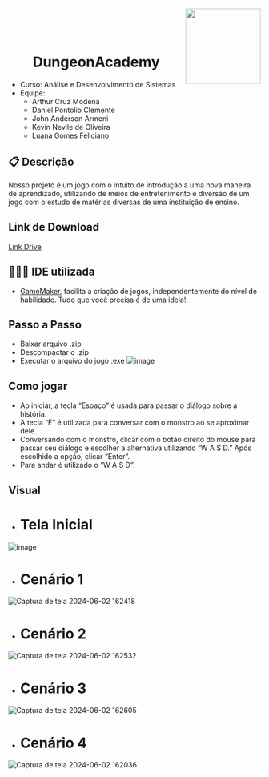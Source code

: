 
# <img width="150px" height="150px" align="right" src="https://github.com/LuanaFeliciano/App-PetCon/assets/98564118/081bf5cf-548d-4835-ad41-809a25d77f1c">  
<br>
<br>
<br>
<h1 align="center">DungeonAcademy</h1>

* Curso: Análise e Desenvolvimento de Sistemas
* Equipe:
  * Arthur Cruz Modena
  * Daniel Pontolio Clemente
  * John Anderson Armeni
  * Kevin Nevile de Oliveira
  * Luana Gomes Feliciano
    
    
## 📋 Descrição
Nosso projeto é um jogo com o intuito de introdução a uma nova maneira de aprendizado, utilizando de meios de entretenimento e diversão de um jogo com o estudo de matérias diversas de uma instituição de ensino.

## Link de Download
[Link Drive](https://drive.google.com/file/d/1HU7V3UVFw_F10DL2uNGHiL6PuByKU3uB/view?usp=drive_link)

## 👩🏽‍💻 IDE utilizada
* [GameMaker](https://gamemaker.io/), facilita a criação de jogos, independentemente do nível de habilidade. Tudo que você precisa é de uma ideia!.
  
## Passo a Passo
* Baixar arquivo .zip
* Descompactar o .zip
* Executar o arquivo do jogo .exe
  ![image](https://github.com/LuanaFeliciano/DungeonAcademy/assets/112132561/29b2a95a-206c-47b7-b8c7-2ff56a7d4eab)

## Como jogar
* Ao iniciar, a tecla “Espaço” é usada para passar o diálogo sobre a história.
* A tecla “F” é utilizada para conversar com o monstro ao se aproximar dele.
* Conversando com o monstro, clicar com o botão direito do mouse para passar seu diálogo e escolher a alternativa utilizando “W A S D.” Após escolhido a opção, clicar “Enter”.
* Para andar é utilizado o “W A S D”.

## Visual
* <h1>Tela Inicial</h1>
![image](https://github.com/LuanaFeliciano/DungeonAcademy/assets/112132561/e845e757-c952-4804-aa99-2c2848867c00)

* <h1>Cenário 1</h1>
![Captura de tela 2024-06-02 162418](https://github.com/LuanaFeliciano/DungeonAcademy/assets/98564118/4a4385a9-fc7d-4616-a444-f2990ca4f45d)

* <h1>Cenário 2</h1>
![Captura de tela 2024-06-02 162532](https://github.com/LuanaFeliciano/DungeonAcademy/assets/98564118/3dc0dc52-1671-4209-be89-6a6095ede1c9)

* <h1>Cenário 3</h1>
![Captura de tela 2024-06-02 162605](https://github.com/LuanaFeliciano/DungeonAcademy/assets/98564118/6a31b3c3-766b-4d58-8abf-1e2465c96413)

* <h1>Cenário 4</h1>
![Captura de tela 2024-06-02 162036](https://github.com/LuanaFeliciano/DungeonAcademy/assets/98564118/9f9b1f3d-2958-4e88-8a90-ee5673dd2d52)


  

 

